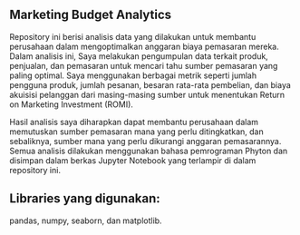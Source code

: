 ## Marketing Budget Analytics

Repository ini berisi analisis data yang dilakukan untuk membantu perusahaan dalam mengoptimalkan anggaran biaya pemasaran mereka. Dalam analisis ini, Saya melakukan pengumpulan data terkait produk, penjualan, dan pemasaran untuk mencari tahu sumber pemasaran yang paling optimal. Saya menggunakan berbagai metrik seperti jumlah pengguna produk, jumlah pesanan, besaran rata-rata pembelian, dan biaya akuisisi pelanggan dari masing-masing sumber untuk menentukan Return on Marketing Investment (ROMI). 

Hasil analisis saya diharapkan dapat membantu perusahaan dalam memutuskan sumber pemasaran mana yang perlu ditingkatkan, dan sebaliknya, sumber mana yang perlu dikurangi anggaran pemasarannya. Semua analisis dilakukan menggunakan bahasa pemrograman Phyton dan disimpan dalam berkas Jupyter Notebook yang terlampir di dalam repository ini.

## Libraries yang digunakan:

pandas, numpy, seaborn, dan matplotlib.
